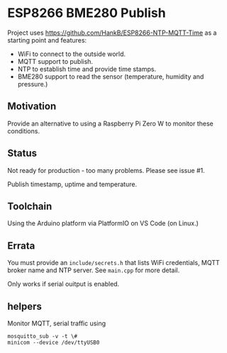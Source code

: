 # ESP8266 BME280 Publish

Project uses <https://github.com/HankB/ESP8266-NTP-MQTT-Time> as a starting point and features:

* WiFi to connect to the outside world.
* MQTT support to publish.
* NTP to establish time and provide time stamps.
* BME280 support to read the sensor (temperature, humidity and pressure.)

## Motivation

Provide an alternative to using a Raspberry Pi Zero W to monitor these conditions.

## Status

Not ready for production - too many problems. Please see issue #1.

Publish timestamp, uptime and temperature.

## Toolchain

Using the Arduino platform via PlatformIO on VS Code (on Linux.)

## Errata

You must provide an `include/secrets.h` that lists WiFi credentials, MQTT broker name and NTP server. See `main.cpp` for more detail.

Only works if serial ouitput is enabled.

## helpers

Monitor MQTT, serial traffic using 

```text
mosquitto_sub -v -t \#
minicom --device /dev/ttyUSB0
```

